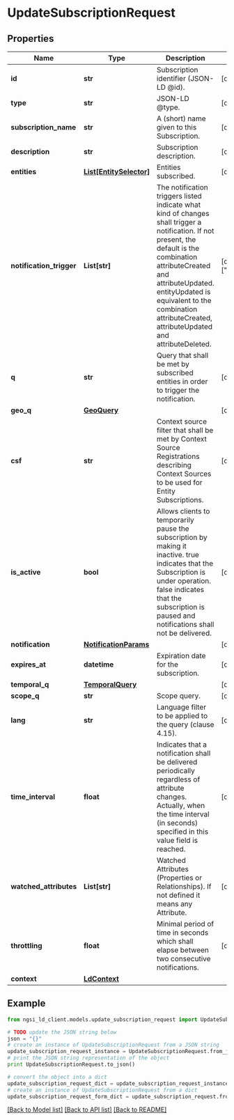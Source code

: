 # UpdateSubscriptionRequest


## Properties
Name | Type | Description | Notes
------------ | ------------- | ------------- | -------------
**id** | **str** | Subscription identifier (JSON-LD @id).  | [optional] 
**type** | **str** | JSON-LD @type.  | [optional] 
**subscription_name** | **str** | A (short) name given to this Subscription.  | [optional] 
**description** | **str** | Subscription description.  | [optional] 
**entities** | [**List[EntitySelector]**](EntitySelector.md) | Entities subscribed.  | [optional] 
**notification_trigger** | **List[str]** | The notification triggers listed indicate what kind of changes shall trigger a notification. If not present, the default is the combination attributeCreated and attributeUpdated. entityUpdated is equivalent to the combination attributeCreated, attributeUpdated and attributeDeleted.  | [optional] [default to ["attributeCreated","attributeUpdated"]]
**q** | **str** | Query that shall be met by subscribed entities in order to trigger the notification.  | [optional] 
**geo_q** | [**GeoQuery**](GeoQuery.md) |  | [optional] 
**csf** | **str** | Context source filter that shall be met by Context Source Registrations describing Context Sources to be used for Entity Subscriptions.  | [optional] 
**is_active** | **bool** | Allows clients to temporarily pause the subscription by making it inactive. true indicates that the Subscription is under operation. false indicates that the subscription is paused and notifications shall not be delivered.  | [optional] [default to True]
**notification** | [**NotificationParams**](NotificationParams.md) |  | [optional] 
**expires_at** | **datetime** | Expiration date for the subscription.  | [optional] 
**temporal_q** | [**TemporalQuery**](TemporalQuery.md) |  | [optional] 
**scope_q** | **str** | Scope query.  | [optional] 
**lang** | **str** | Language filter to be applied to the query (clause 4.15).  | [optional] 
**time_interval** | **float** | Indicates that a notification shall be delivered periodically regardless of attribute changes. Actually, when the time interval (in seconds) specified in this value field is reached.  | [optional] 
**watched_attributes** | **List[str]** | Watched Attributes (Properties or Relationships). If not defined it means any Attribute.  | [optional] 
**throttling** | **float** | Minimal period of time in seconds which shall elapse between two consecutive notifications.  | [optional] 
**context** | [**LdContext**](LdContext.md) |  | 

## Example

```python
from ngsi_ld_client.models.update_subscription_request import UpdateSubscriptionRequest

# TODO update the JSON string below
json = "{}"
# create an instance of UpdateSubscriptionRequest from a JSON string
update_subscription_request_instance = UpdateSubscriptionRequest.from_json(json)
# print the JSON string representation of the object
print UpdateSubscriptionRequest.to_json()

# convert the object into a dict
update_subscription_request_dict = update_subscription_request_instance.to_dict()
# create an instance of UpdateSubscriptionRequest from a dict
update_subscription_request_form_dict = update_subscription_request.from_dict(update_subscription_request_dict)
```
[[Back to Model list]](../README.md#documentation-for-models) [[Back to API list]](../README.md#documentation-for-api-endpoints) [[Back to README]](../README.md)



